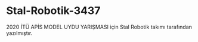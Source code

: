 # Stal-Robotik-3437
2020 İTÜ APİS MODEL UYDU YARIŞMASI için Stal Robotik takımı tarafından yazılmıştır.
